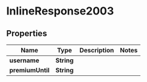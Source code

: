 # InlineResponse2003

## Properties
Name | Type | Description | Notes
------------ | ------------- | ------------- | -------------
**username** | **String** |  | 
**premiumUntil** | **String** |  | 
